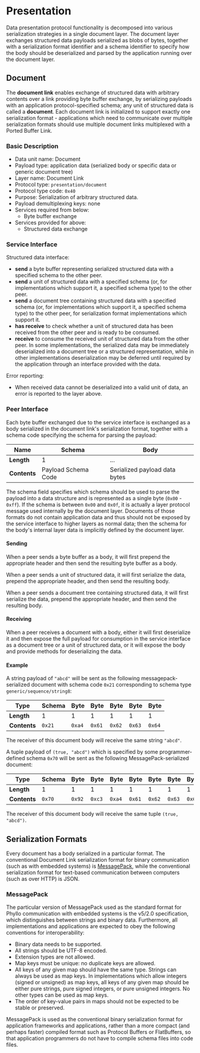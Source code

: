 # Presentation

Data presentation protocol functionality is decomposed into various serialization strategies in a single document layer. The document layer exchanges structured data payloads serialized as blobs of bytes, together with a serialization format identifier and a schema identifier to specify how the body should be deserialized and parsed by the application running over the document layer.


## Document

The __document link__ enables exchange of structured data with arbitrary contents over a link providing byte buffer exchange, by serializing payloads with an application protocol-specified schema; any unit of structured data is called a __document__. Each document link is initialized to support exactly one serialization format - applications which need to communicate over multiple serialization formats should use multiple document links multiplexed with a Ported Buffer Link.

### Basic Description

- Data unit name: Document
- Payload type: application data (serialized body or specific data or generic document tree)
- Layer name: Document Link
- Protocol type: `presentation/document`
- Protocol type code: `0x40`
- Purpose: Serialization of arbitrary structured data.
- Payload demultiplexing keys: none
- Services required from below:
    - Byte buffer exchange
- Services provided for above:
    - Structured data exchange

### Service Interface

Structured data interface:

- __send__ a byte buffer representing serialized structured data with a specified schema to the other peer.
- __send__ a unit of structured data with a specified schema (or, for implementations which support it, a specified schema type) to the other peer.
- __send__ a document tree containing structured data with a specified schema (or, for implementations which support it, a specified schema type) to the other peer, for serialization format implementations which support it.
- __has receive__ to check whether a unit of structured data has been received from the other peer and is ready to be consumed.
- __receive__ to consume the received unit of structured data from the other peer. In some implementations, the serialized data may be immediately deserialized into a document tree or a structured representation, while in other implementations deserialization may be deferred until required by the application through an interface provided with the data.

Error reporting:

- When received data cannot be deserialized into a valid unit of data, an error is reported to the layer above.

### Peer Interface

Each byte buffer exchanged due to the service interface is exchanged as a body serialized in the document link's serialization format, together with a schema code specifying the schema for parsing the payload:

| __Name__     | Schema              | Body                          |
| ------------ | ------------------- | ----------------------------- |
| __Length__   | 1                   | ...                           |
| __Contents__ | Payload Schema Code | Serialized payload data bytes |

The schema field specifies which schema should be used to parse the payload into a data structure and is represented as a single byte (`0x00` - `0xff`). If the schema is between `0x00` and `0x0f`, it is actually a layer protocol message used internally by the document layer. Documents of those formats do not contain application data and thus should not be exposed by the service interface to higher layers as normal data; then the schema for the body's internal layer data is implicitly defined by the document layer.

#### Sending
When a peer sends a byte buffer as a body, it will first prepend the appropriate header and then send the resulting byte buffer as a body.

When a peer sends a unit of structured data, it will first serialize the data, prepend the appropriate header, and then send the resulting body.

When a peer sends a document tree containing structured data, it will first serialize the data, prepend the appropriate header, and then send the resulting body.

#### Receiving
When a peer receives a document with a body, either it will first deserialize it and then expose the full payload for consumption in the service interface as a document tree or a unit of structured data, or it will expose the body and provide methods for deserializing the data.

#### Example
A string payload of `"abcd"` will be sent as the following messagepack-serialized document with schema code `0x21` corresponding to schema type `generic/sequence/string8`:

| __Type__     | Schema | Byte   | Byte   | Byte   | Byte   | Byte   |
| ------------ | ------ | ------ | ------ | ------ | ------ | ------ |
| __Length__   | 1      | 1      | 1      | 1      | 1      | 1      |
| __Contents__ | `0x21` | `0xa4` | `0x61` | `0x62` | `0x63` | `0x64` |

The receiver of this document body will receive the same string `"abcd"`.

A tuple payload of `(true, "abcd")` which is specified by some programmer-defined schema `0x70` will be sent as the following MessagePack-serialized document:

| __Type__     | Schema | Byte   | Byte   | Byte   | Byte   | Byte   | Byte   | Byte   |
| ------------ | ------ | ------ | ------ | ------ | ------ | ------ | ------ | ------ |
| __Length__   | 1      | 1      | 1      | 1      | 1      | 1      | 1      | 1      |
| __Contents__ | `0x70` | `0x92` | `0xc3` | `0xa4` | `0x61` | `0x62` | `0x63` | `0x64` |

The receiver of this document body will receive the same tuple `(true, "abcd")`.


## Serialization Formats

Every document has a body serialized in a particular format. The conventional Document Link serialization format for binary communication (such as with embedded systems) is [MessagePack](https://msgpack.org/), while the conventional serialization format for text-based communication between computers (such as over HTTP) is JSON.

### MessagePack

The particular version of MessagePack used as the standard format for Phyllo communication with embedded systems is the v5/2.0 specification, which distinguishes between strings and binary data. Furthermore, all implementations and applications are expected to obey the following conventions for interoperability:

- Binary data needs to be supported.
- All strings should be UTF-8 encoded.
- Extension types are not allowed.
- Map keys must be unique: no duplicate keys are allowed.
- All keys of any given map should have the same type. Strings can always be used as map keys. In implementations which allow integers (signed or unsigned) as map keys, all keys of any given map should be either pure strings, pure signed integers, or pure unsigned integers. No other types can be used as map keys.
- The order of key-value pairs in maps should not be expected to be stable or preserved.

MessagePack is used as the conventional binary serialization format for application frameworks and applications, rather than a more compact (and perhaps faster) compiled format such as Protocol Buffers or FlatBuffers, so that application programmers do not have to compile schema files into code files.